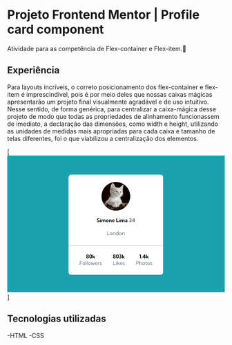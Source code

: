 # Projeto Frontend Mentor | Profile card component
Atividade para as competência de Flex-container e Flex-item.🎁 

## Experiência

Para layouts incríveis, o correto posicionamento dos flex-container e flex-item
é imprescindível, pois é por meio deles que nossas caixas mágicas apresentarão
um projeto final visualmente agradável e de uso intuitivo. Nesse sentido, de forma
genérica, para centralizar a caixa-mágica desse projeto de modo que todas as
propriedades de alinhamento funcionassem de imediato, a declaração das dimensões,
como width e height, utilizando as unidades de medidas mais apropriadas para
cada caixa e tamanho de telas diferentes, foi o que viabilizou a centralização dos elementos.

[<img src="animacao-parallax.gif" alt=" gif da tela de perfil do usuario">]

## Tecnologias utilizadas
-HTML
-CSS
